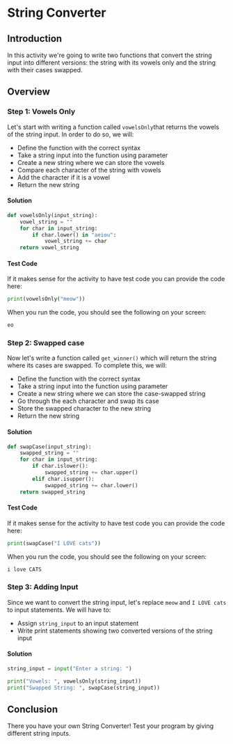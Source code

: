 # String Converter 

## Introduction

In this activity we're going to write two functions that convert the string input into different versions: the string with its vowels only and the string with their cases swapped. 

## Overview

### Step 1: Vowels Only

Let's start with writing a function called `vowelsOnly`that returns the vowels of the string input. In order to do so, we will:

* Define the function with the correct syntax
* Take a string input into the function using parameter
* Create a new string where we can store the vowels
* Compare each character of the string with vowels
* Add the character if it is a vowel
* Return the new string 

#### Solution

```py
def vowelsOnly(input_string):
    vowel_string = ""
    for char in input_string:
        if char.lower() in "aeiou":
            vowel_string += char
    return vowel_string
```
#### Test Code

If it makes sense for the activity to have test code you can provide the code here:

```py
print(vowelsOnly("meow"))
```
When you run the code, you should see the following on your screen: 

```py
eo
```

### Step 2: Swapped case

Now let's write a function called `get_winner()` which will return the string where its cases are swapped. To complete this, we will:

* Define the function with the correct syntax
* Take a string input into the function using parameter
* Create a new string where we can store the case-swapped string
* Go through the each character and swap its case
* Store the swapped character to the new string
* Return the new string

#### Solution

```py
def swapCase(input_string):
    swapped_string = ""
    for char in input_string:
        if char.islower(): 
            swapped_string += char.upper() 
        elif char.isupper(): 
            swapped_string += char.lower()
    return swapped_string
```

#### Test Code

If it makes sense for the activity to have test code you can provide the code here:

```py
print(swapCase("I LOVE cats"))
```

When you run the code, you should see the following on your screen: 

```py
i love CATS
```

### Step 3: Adding Input

Since we want to convert the string input, let's replace `meow` and `I LOVE cats` to input statements. We will have to: 

* Assign `string_input` to an input statement 
* Write print statements showing two converted versions of the string input 

#### Solution

```py
string_input = input("Enter a string: ")

print("Vowels: ", vowelsOnly(string_input))
print("Swapped String: ", swapCase(string_input))
```

## Conclusion

There you have your own String Converter! Test your program by giving different string inputs. 
